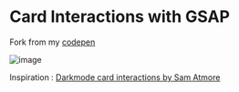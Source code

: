 # Card Interactions with GSAP
   
Fork from my [codepen](https://codepen.io/dilums/pen/VwbBGVr) 
    
        
![image](https://res.cloudinary.com/ds574fco0/image/upload/v1679391650/github/card-interactions_bbijat.png)   
  

  
Inspiration : [Darkmode card interactions by Sam Atmore](https://dribbble.com/shots/11109492-Darkmode-card-interactions-using-principleapp)